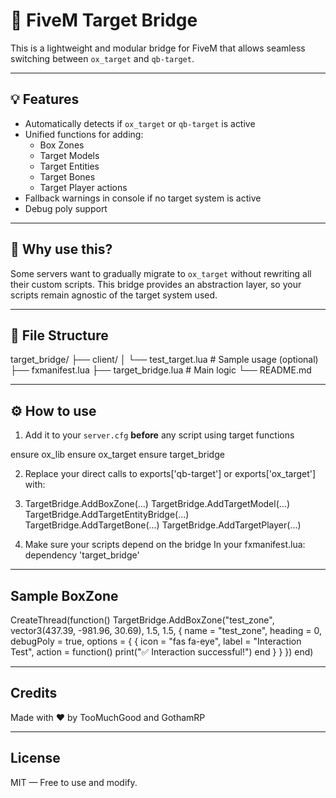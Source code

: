 # 🔗 FiveM Target Bridge

This is a lightweight and modular bridge for FiveM that allows seamless switching between `ox_target` and `qb-target`.

---

## 💡 Features

- Automatically detects if `ox_target` or `qb-target` is active
- Unified functions for adding:
  - Box Zones
  - Target Models
  - Target Entities
  - Target Bones
  - Target Player actions
- Fallback warnings in console if no target system is active
- Debug poly support

---

## 🧠 Why use this?

Some servers want to gradually migrate to `ox_target` without rewriting all their custom scripts. This bridge provides an abstraction layer, so your scripts remain agnostic of the target system used.

---

## 📁 File Structure

target_bridge/
├── client/
│ └── test_target.lua # Sample usage (optional)
├── fxmanifest.lua
├── target_bridge.lua # Main logic
└── README.md

---

## ⚙️ How to use

1. Add it to your `server.cfg` **before** any script using target functions

ensure ox_lib
ensure ox_target
ensure target_bridge

2. Replace your direct calls to exports['qb-target'] or exports['ox_target'] with:

3. TargetBridge.AddBoxZone(...)
TargetBridge.AddTargetModel(...)
TargetBridge.AddTargetEntityBridge(...)
TargetBridge.AddTargetBone(...)
TargetBridge.AddTargetPlayer(...)

3. Make sure your scripts depend on the bridge
In your fxmanifest.lua: dependency 'target_bridge'

---

## Sample BoxZone

CreateThread(function()
    TargetBridge.AddBoxZone("test_zone", vector3(437.39, -981.96, 30.69), 1.5, 1.5, {
        name = "test_zone",
        heading = 0,
        debugPoly = true,
        options = {
            {
                icon = "fas fa-eye",
                label = "Interaction Test",
                action = function()
                    print("✅ Interaction successful!")
                end
            }
        }
    })
end)

---

## Credits
Made with ❤️ by TooMuchGood and GothamRP

---

## License
MIT — Free to use and modify.
